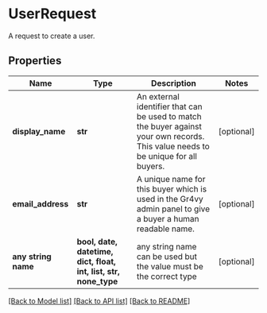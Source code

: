 # UserRequest

A request to create a user.

## Properties
Name | Type | Description | Notes
------------ | ------------- | ------------- | -------------
**display_name** | **str** | An external identifier that can be used to match the buyer against your own records. This value needs to be unique for all buyers. | [optional] 
**email_address** | **str** | A unique name for this buyer which is used in the Gr4vy admin panel to give a buyer a human readable name. | [optional] 
**any string name** | **bool, date, datetime, dict, float, int, list, str, none_type** | any string name can be used but the value must be the correct type | [optional]

[[Back to Model list]](../README.md#documentation-for-models) [[Back to API list]](../README.md#documentation-for-api-endpoints) [[Back to README]](../README.md)


